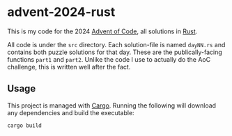 # advent-2024-rust

This is my code for the 2024 [Advent of Code](https://adventofcode.com/2024),
all solutions in [Rust](https://www.rust-lang.org/).

All code is under the `src` directory. Each solution-file is named `dayNN.rs`
and contains both puzzle solutions for that day. These are the
publically-facing functions `part1` and `part2`. Unlike the code I use to
actually do the AoC challenge, this is written well after the fact.

## Usage

This project is managed with [Cargo](https://doc.rust-lang.org/cargo/). Running
the following will download any dependencies and build the executable:

```
cargo build
```
